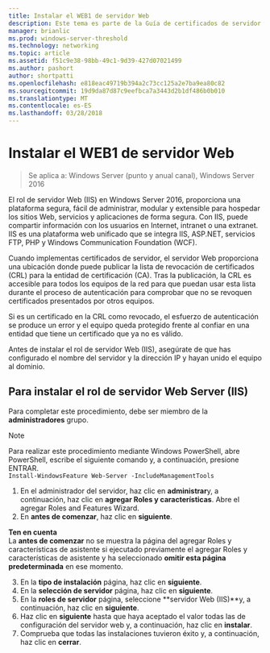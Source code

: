 ```yaml
---
title: Instalar el WEB1 de servidor Web
description: Este tema es parte de la Guía de certificados de servidor de implementación para implementaciones de conexión inalámbrica y cableadas 802.1X
manager: brianlic
ms.prod: windows-server-threshold
ms.technology: networking
ms.topic: article
ms.assetid: f51c9e38-98bb-49c1-9d39-427d07021499
ms.author: pashort
author: shortpatti
ms.openlocfilehash: e818eac49719b394a2c73cc125a2e7ba9ea80c82
ms.sourcegitcommit: 19d9da87d87c9eefbca7a3443d2b1df486b0b010
ms.translationtype: MT
ms.contentlocale: es-ES
ms.lasthandoff: 03/28/2018
---
```

# <a name="install-the-web-server-web1"></a>Instalar el WEB1 de servidor Web

>Se aplica a: Windows Server (punto y anual canal), Windows Server 2016

El rol de servidor Web (IIS) en Windows Server 2016, proporciona una plataforma segura, fácil de administrar, modular y extensible para hospedar los sitios Web, servicios y aplicaciones de forma segura. Con IIS, puede compartir información con los usuarios en Internet, intranet o una extranet. IIS es una plataforma web unificado que se integra IIS, ASP.NET, servicios FTP, PHP y Windows Communication Foundation (WCF).  

Cuando implementas certificados de servidor, el servidor Web proporciona una ubicación donde puede publicar la lista de revocación de certificados (CRL) para la entidad de certificación (CA). Tras la publicación, la CRL es accesible para todos los equipos de la red para que puedan usar esta lista durante el proceso de autenticación para comprobar que no se revoquen certificados presentados por otros equipos.   

Si es un certificado en la CRL como revocado, el esfuerzo de autenticación se produce un error y el equipo queda protegido frente al confiar en una entidad que tiene un certificado que ya no es válido.  

Antes de instalar el rol de servidor Web (IIS), asegúrate de que has configurado el nombre del servidor y la dirección IP y hayan unido el equipo al dominio.  

## <a name="to-install-the-web-server-iis-server-role"></a>Para instalar el rol de servidor Web Server (IIS)  
Para completar este procedimiento, debe ser miembro de la **administradores** grupo.  

>[!NOTE]  
>Para realizar este procedimiento mediante Windows PowerShell, abre PowerShell, escribe el siguiente comando y, a continuación, presione ENTRAR.  
`Install-WindowsFeature Web-Server -IncludeManagementTools`  

1.  En el administrador del servidor, haz clic en **administrar**y, a continuación, haz clic en **agregar Roles y características**. Abre el agregar Roles and Features Wizard.  
2.  En **antes de comenzar**, haz clic en **siguiente**.  

**Ten en cuenta**   
La **antes de comenzar** no se muestra la página del agregar Roles y características de asistente si ejecutado previamente el agregar Roles y características de asistente y ha seleccionado **omitir esta página predeterminada** en ese momento.  

3.  En la **tipo de instalación** página, haz clic en **siguiente**.  
4.  En la **selección de servidor** página, haz clic en **siguiente**.  
5.  En la **roles de servidor** página, seleccione **servidor Web (IIS)**y, a continuación, haz clic en **siguiente**.  
6.  Haz clic en **siguiente** hasta que haya aceptado el valor todas las de configuración del servidor web y, a continuación, haz clic en **instalar**.  
7.  Comprueba que todas las instalaciones tuvieron éxito y, a continuación, haz clic en **cerrar**.
